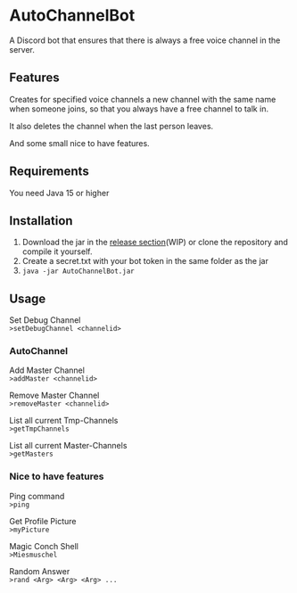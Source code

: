 # AutoChannelBot
A Discord bot that ensures that there is always a free voice channel in the server.
## Features
Creates for specified voice channels a new channel with the same name when someone joins, so that you always have a free channel to talk in.

It also deletes the channel when the last person leaves.

And some small nice to have features.

## Requirements
You need Java 15 or higher

## Installation
1. Download the jar in the [release section](https://github.com/Swaggeroo/AutoChannelBot/releases/latest)(WIP) or clone the repository and compile it yourself.
2. Create a secret.txt with your bot token in the same folder as the jar
3. ```java -jar AutoChannelBot.jar```

## Usage
Set Debug Channel\
``>setDebugChannel <channelid>``
### AutoChannel
Add Master Channel\
``>addMaster <channelid>``

Remove Master Channel\
``>removeMaster <channelid>``

List all current Tmp-Channels\
``>getTmpChannels``

List all current Master-Channels\
``>getMasters``

### Nice to have features
Ping command\
``>ping``

Get Profile Picture\
``>myPicture``

Magic Conch Shell\
``>Miesmuschel``

Random Answer\
``>rand <Arg> <Arg> <Arg> ...``